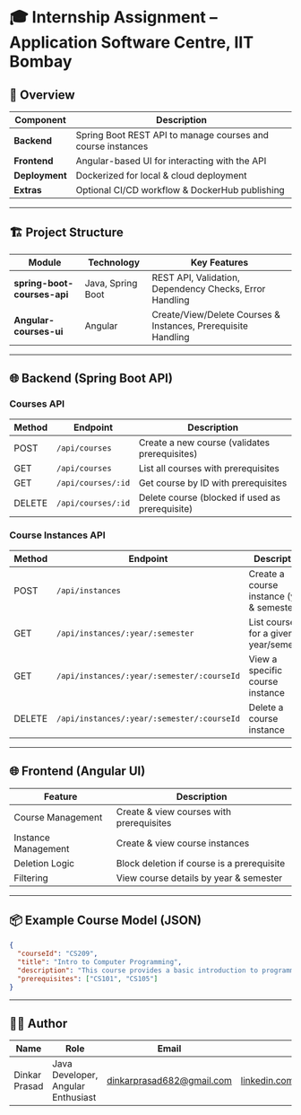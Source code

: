 
# 🎓 Internship Assignment – Application Software Centre, IIT Bombay  

## 📌 Overview         
| **Component**        | **Description** | 
|----------------------|-----------------|
| **Backend**          | Spring Boot REST API to manage courses and course instances | 
| **Frontend**         | Angular-based UI for interacting with the API |
| **Deployment**       | Dockerized for local & cloud deployment |
| **Extras**           | Optional CI/CD workflow & DockerHub publishing |

---

## 🏗️ Project Structure  
| **Module** | **Technology** | **Key Features** |
|------------|---------------|------------------|
| **spring-boot-courses-api** | Java, Spring Boot | REST API, Validation, Dependency Checks, Error Handling |
| **Angular-courses-ui**      | Angular           | Create/View/Delete Courses & Instances, Prerequisite Handling |

---

## 🌐 Backend (Spring Boot API)  

### **Courses API**
| **Method** | **Endpoint**                  | **Description** |
|------------|--------------------------------|-----------------|
| POST       | `/api/courses`                | Create a new course (validates prerequisites) |
| GET        | `/api/courses`                | List all courses with prerequisites |
| GET        | `/api/courses/:id`            | Get course by ID with prerequisites |
| DELETE     | `/api/courses/:id`            | Delete course (blocked if used as prerequisite) |

### **Course Instances API**
| **Method** | **Endpoint**                                      | **Description** |
|------------|---------------------------------------------------|-----------------|
| POST       | `/api/instances`                                 | Create a course instance (year & semester) |
| GET        | `/api/instances/:year/:semester`                 | List courses for a given year/semester |
| GET        | `/api/instances/:year/:semester/:courseId`       | View a specific course instance |
| DELETE     | `/api/instances/:year/:semester/:courseId`       | Delete a course instance |

---
 
## 🌐 Frontend (Angular UI)  
| **Feature** | **Description** |
|-------------|-----------------|
| Course Management | Create & view courses with prerequisites |
| Instance Management | Create & view course instances |
| Deletion Logic | Block deletion if course is a prerequisite |
| Filtering | View course details by year & semester |

---

## 📦 Example Course Model (JSON)  
```json
{
  "courseId": "CS209",
  "title": "Intro to Computer Programming",
  "description": "This course provides a basic introduction to programming.",
  "prerequisites": ["CS101", "CS105"]
}
```

---

## 👨‍💻 Author  
| **Name**       | **Role**                  | **Email**                     | **LinkedIn** |
|----------------|---------------------------|--------------------------------|--------------|
| Dinkar Prasad  | Java Developer, Angular Enthusiast | dinkarprasad682@gmail.com | [linkedin.com/in/dinkarprasad682](https://linkedin.com/in/dinkarprasad682) |
